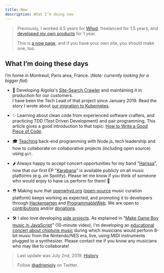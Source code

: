 ```yaml
---
title: Now
description: What I’m doing now
---
```

> Previously, I worked 4.5 years for [Whyd](https://medium.com/openwhyd/music-amongst-other-topics-a4f41657d6d), freelanced for 1.5 years, and [developed my own products](https://hackernoon.com/12-months-to-become-an-indie-hacker-ad0c916c1f5f) for 1 year.
>
> This is [a now page](http://nownownow.com/about), and if you have your own site, you should make one, too.

## What I’m doing these days

I’m home in Montreuil, Paris area, France. (*Note: currently looking for a bigger flat*)

- 💼 Developing Algolia's [Site-Search Crawler](https://www.algolia.com/solutions/site-search) and maintaining it in production for our customers. <br/> I have been the Tech Lead of that project since January 2019. Read the story I wrote about [our migration to Kubernetes](https://blog.algolia.com/challenging-migration-heroku-google-kubernetes-engine/).

- ✨ Learning about clean code from experienced software crafters, and practicing TDD (Test Driven Development) and pair programming. This article gives a good introduction to that topic: [How to Write a Good Piece of Code](https://dev.to/taillogs/how-to-write-a-good-piece-of-code-2gmj).
  
- 🎓 [Teaching](/teaching) back-end programming with Node.js, tech leadership and how to collaborate on collaborative projects (including open source) using `git`.
  
- 🌶 Always happy to accept concert opportunities for my band "[Harissa](https://www.facebook.com/harissaquartet)", now that our first EP "[Karabana](https://cabaneariff.com/harissa-karabana)" is available publicly on all music platforms (e.g. on Spotify). Please let me know if you think of someone who would enjoy to have us perform for them! 🤗
  
- ⛑ Making sure that [openwhyd.org](https://openwhyd.org) ([open-source](https://github.com/openwhyd) music curation platform) keeps working as expected, and promoting it to developers through [Hackergarten](https://www.meetup.com/fr-FR/Paris-Hackergarten) and [ProgrammableWeb](https://www.programmableweb.com/api/openwhyd-user). We are open to [contributions](https://openwhyd.org/contribute) and/or [donations](https://openwhyd.org/donate).

- 🛠 I also love developing [side projects](/prod). As explained in "[Make Game Boy music in JavaScript](https://www.youtube.com/watch?v=xsKB5bRKZ4Y&t=621s)" (10-minute video), I'm developing an [educational concert about chiptune music](https://hackmd.io/nszFj8pcTAynVP04-GUePw) during which musicians would perform 8-bit music from the Nintendo/NES era, live, using MIDI instruments plugged to a synthesizer. Please contact me if you know any musicians who may like to collaborate!

> Last update was July 2nd, 2019. [History](https://github.com/adrienjoly/adrienjoly.github.com/commits/master/now)
>
> Follow [@adrienjoly](https://twitter.com/adrienjoly) on Twitter.
